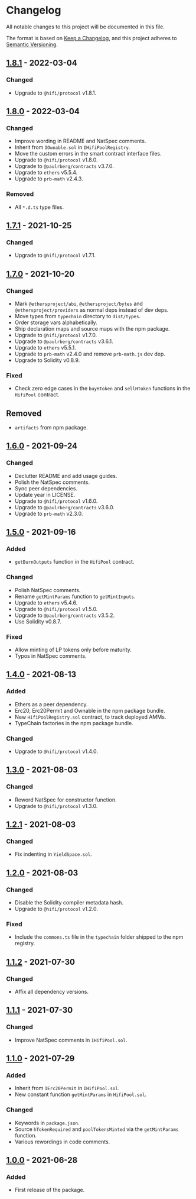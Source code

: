 # Changelog

All notable changes to this project will be documented in this file.

The format is based on [Keep a Changelog](https://keepachangelog.com/en/1.0.0/), and this project adheres to [Semantic Versioning](https://semver.org/spec/v2.0.0.html).

## [1.8.1] - 2022-03-04

### Changed

- Upgrade to `@hifi/protocol` v1.8.1.

## [1.8.0] - 2022-03-04

### Changed

- Improve wording in README and NatSpec comments.
- Inherit from `IOwnable.sol` in `IHifiPoolRegistry`.
- Move the custom errors in the smart contract interface files.
- Upgrade to `@hifi/protocol` v1.8.0.
- Upgrade to `@paulrberg/contracts` v3.7.0.
- Upgrade to `ethers` v5.5.4.
- Upgrade to `prb-math` v2.4.3.

### Removed

- All `*.d.ts` type files.

## [1.7.1] - 2021-10-25

### Changed

- Upgrade to `@hifi/protocol` v1.7.1.

## [1.7.0] - 2021-10-20

### Changed

- Mark `@ethersproject/abi`, `@ethersproject/bytes` and `@ethersproject/providers` as normal deps instead of dev deps.
- Move types from `typechain` directory to `dist/types`.
- Order storage vars alphabetically.
- Ship declaration maps and source maps with the npm package.
- Upgrade to `@hifi/protocol` v1.7.0.
- Upgrade to `@paulrberg/contracts` v3.6.1.
- Upgrade to `ethers` v5.5.1.
- Upgrade to `prb-math` v2.4.0 and remove `prb-math.js` dev dep.
- Upgrade to Solidity v0.8.9.

### Fixed

- Check zero edge cases in the `buyHToken` and `sellHToken` functions in the `HifiPool` contract.

## Removed

- `artifacts` from npm package.

## [1.6.0] - 2021-09-24

### Changed

- Declutter README and add usage guides.
- Polish the NatSpec comments.
- Sync peer dependencies.
- Update year in LICENSE.
- Upgrade to `@hifi/protocol` v1.6.0.
- Upgrade to `@paulrberg/contracts` v3.6.0.
- Upgrade to `prb-math` v2.3.0.

## [1.5.0] - 2021-09-16

### Added

- `getBurnOutputs` function in the `HifiPool` contract.

### Changed

- Polish NatSpec comments.
- Rename `getMintParams` function to `getMintInputs`.
- Upgrade to `ethers` v5.4.6.
- Upgrade to `@hifi/protocol` v1.5.0.
- Upgrade to `@paulrberg/contracts` v3.5.2.
- Use Solidity v0.8.7.

### Fixed

- Allow minting of LP tokens only before maturity.
- Typos in NatSpec comments.

## [1.4.0] - 2021-08-13

### Added

- Ethers as a peer dependency.
- Erc20, Erc20Permit and Ownable in the npm package bundle.
- New `HifiPoolRegistry.sol` contract, to track deployed AMMs.
- TypeChain factories in the npm package bundle.

### Changed

- Upgrade to `@hifi/protocol` v1.4.0.

## [1.3.0] - 2021-08-03

### Changed

- Reword NatSpec for constructor function.
- Upgrade to `@hifi/protocol` v1.3.0.

## [1.2.1] - 2021-08-03

### Changed

- Fix indenting in `YieldSpace.sol`.

## [1.2.0] - 2021-08-03

### Changed

- Disable the Solidity compiler metadata hash.
- Upgrade to `@hifi/protocol` v1.2.0.

### Fixed

- Include the `commons.ts` file in the `typechain` folder shipped to the npm registry.

## [1.1.2] - 2021-07-30

### Changed

- Affix all dependency versions.

## [1.1.1] - 2021-07-30

### Changed

- Improve NatSpec comments in `IHifiPool.sol`.

## [1.1.0] - 2021-07-29

### Added

- Inherit from `IErc20Permit` in `IHifiPool.sol`.
- New constant function `getMintParams` in `HifiPool.sol`.

### Changed

- Keywords in `package.json`.
- Source `hTokenRequired` and `poolTokensMinted` via the `getMintParams` function.
- Various rewordings in code comments.

## [1.0.0] - 2021-06-28

### Added

- First release of the package.

[1.8.1]: https://github.com/hifi-finance/hifi/compare/@hifi/amm@1.8.0...@hifi/amm@1.8.1
[1.8.0]: https://github.com/hifi-finance/hifi/compare/@hifi/amm@1.7.1...@hifi/amm@1.8.0
[1.7.1]: https://github.com/hifi-finance/hifi/compare/@hifi/amm@1.7.0...@hifi/amm@1.7.1
[1.7.0]: https://github.com/hifi-finance/hifi/compare/@hifi/amm@1.6.0...@hifi/amm@1.7.0
[1.6.0]: https://github.com/hifi-finance/hifi/compare/@hifi/amm@1.5.0...@hifi/amm@1.6.0
[1.5.0]: https://github.com/hifi-finance/hifi/compare/@hifi/amm@1.4.0...@hifi/amm@1.5.0
[1.4.0]: https://github.com/hifi-finance/hifi/compare/@hifi/amm@1.3.0...@hifi/amm@1.4.0
[1.3.0]: https://github.com/hifi-finance/hifi/compare/@hifi/amm@1.2.1...@hifi/amm@1.3.0
[1.2.1]: https://github.com/hifi-finance/hifi/compare/@hifi/amm@1.2.0...@hifi/amm@1.2.1
[1.2.0]: https://github.com/hifi-finance/hifi/compare/@hifi/amm@1.1.2...@hifi/amm@1.2.0
[1.1.2]: https://github.com/hifi-finance/hifi/compare/@hifi/amm@1.1.1...@hifi/amm@1.1.2
[1.1.1]: https://github.com/hifi-finance/hifi/compare/@hifi/amm@1.1.0...@hifi/amm@1.1.1
[1.1.0]: https://github.com/hifi-finance/hifi/compare/@hifi/amm@1.0.0...@hifi/amm@1.1.0
[1.0.0]: https://github.com/hifi-finance/hifi/releases/tag/@hifi/amm@1.0.0
